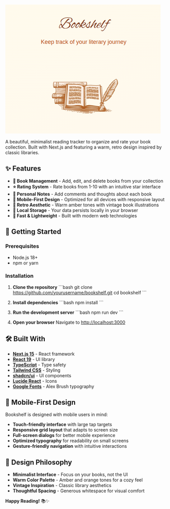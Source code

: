 ![Logo](public/images/Bookshelf.png)

A beautiful, minimalist reading tracker to organize and rate your book collection. Built with Next.js and featuring a warm, retro design inspired by classic libraries.

## ✨ Features

- **📖 Book Management** - Add, edit, and delete books from your collection
- **⭐ Rating System** - Rate books from 1-10 with an intuitive star interface
- **💭 Personal Notes** - Add comments and thoughts about each book
- **📱 Mobile-First Design** - Optimized for all devices with responsive layout
- **🎨 Retro Aesthetic** - Warm amber tones with vintage book illustrations
- **💾 Local Storage** - Your data persists locally in your browser
- **🚀 Fast & Lightweight** - Built with modern web technologies

## 🚀 Getting Started

### Prerequisites
- Node.js 18+ 
- npm or yarn

### Installation

1. **Clone the repository**
   \`\`\`bash
   git clone https://github.com/yourusername/bookshelf.git
   cd bookshelf
   \`\`\`

2. **Install dependencies**
   \`\`\`bash
   npm install
   \`\`\`

3. **Run the development server**
   \`\`\`bash
   npm run dev
   \`\`\`

4. **Open your browser**
   Navigate to [http://localhost:3000](http://localhost:3000)

## 🛠️ Built With

- **[Next.js 15](https://nextjs.org/)** - React framework
- **[React 19](https://react.dev/)** - UI library
- **[TypeScript](https://www.typescriptlang.org/)** - Type safety
- **[Tailwind CSS](https://tailwindcss.com/)** - Styling
- **[shadcn/ui](https://ui.shadcn.com/)** - UI components
- **[Lucide React](https://lucide.dev/)** - Icons
- **[Google Fonts](https://fonts.google.com/)** - Alex Brush typography

## 📱 Mobile-First Design

Bookshelf is designed with mobile users in mind:

- **Touch-friendly interface** with large tap targets
- **Responsive grid layout** that adapts to screen size
- **Full-screen dialogs** for better mobile experience
- **Optimized typography** for readability on small screens
- **Gesture-friendly navigation** with intuitive interactions

## 🎨 Design Philosophy

- **Minimalist Interface** - Focus on your books, not the UI
- **Warm Color Palette** - Amber and orange tones for a cozy feel
- **Vintage Inspiration** - Classic library aesthetics
- **Thoughtful Spacing** - Generous whitespace for visual comfort


**Happy Reading!** 📚✨
